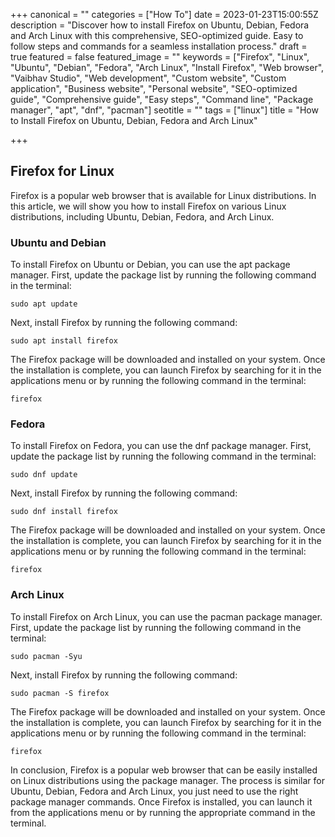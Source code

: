 +++
canonical = ""
categories = ["How To"]
date = 2023-01-23T15:00:55Z
description = "Discover how to install Firefox on Ubuntu, Debian, Fedora and Arch Linux with this comprehensive, SEO-optimized guide. Easy to follow steps and commands for a seamless installation process."
draft = true
featured = false
featured_image = ""
keywords = ["Firefox", "Linux", "Ubuntu", "Debian", "Fedora", "Arch Linux", "Install Firefox", "Web browser", "Vaibhav Studio", "Web development", "Custom website", "Custom application", "Business website", "Personal website", "SEO-optimized guide", "Comprehensive guide", "Easy steps", "Command line", "Package manager", "apt", "dnf", "pacman"]
seotitle = ""
tags = ["linux"]
title = "How to Install Firefox on Ubuntu, Debian, Fedora and Arch Linux"

+++
## Firefox for Linux

Firefox is a popular web browser that is available for Linux distributions. In this article, we will show you how to install Firefox on various Linux distributions, including Ubuntu, Debian, Fedora, and Arch Linux.

### Ubuntu and Debian

To install Firefox on Ubuntu or Debian, you can use the apt package manager. First, update the package list by running the following command in the terminal:

    sudo apt update

Next, install Firefox by running the following command:

    sudo apt install firefox

The Firefox package will be downloaded and installed on your system. Once the installation is complete, you can launch Firefox by searching for it in the applications menu or by running the following command in the terminal:

    firefox

### Fedora

To install Firefox on Fedora, you can use the dnf package manager. First, update the package list by running the following command in the terminal:

    sudo dnf update

Next, install Firefox by running the following command:

    sudo dnf install firefox

The Firefox package will be downloaded and installed on your system. Once the installation is complete, you can launch Firefox by searching for it in the applications menu or by running the following command in the terminal:

    firefox

### Arch Linux

To install Firefox on Arch Linux, you can use the pacman package manager. First, update the package list by running the following command in the terminal:

    sudo pacman -Syu

Next, install Firefox by running the following command:

    sudo pacman -S firefox

The Firefox package will be downloaded and installed on your system. Once the installation is complete, you can launch Firefox by searching for it in the applications menu or by running the following command in the terminal:

    firefox

In conclusion, Firefox is a popular web browser that can be easily installed on Linux distributions using the package manager. The process is similar for Ubuntu, Debian, Fedora and Arch Linux, you just need to use the right package manager commands. Once Firefox is installed, you can launch it from the applications menu or by running the appropriate command in the terminal.
